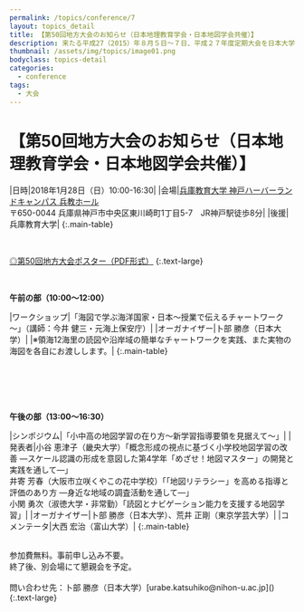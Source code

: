 ```yaml
---
permalink: /topics/conference/7
layout: topics_detail
title: 【第50回地方大会のお知らせ（日本地理教育学会・日本地図学会共催）】
description: 来たる平成27（2015）年８月５日～７日、平成２７年度定期大会を日本大学経済学部において開催致します。
thumbnail: /assets/img/topics/image01.png
bodyclass: topics-detail
categories:
  - conference
tags:
  - 大会
---
```


# 【第50回地方大会のお知らせ（日本地理教育学会・日本地図学会共催）】


|日時|2018年1月28日（日）10:00-16:30|
|会場|[兵庫教育大学 神戸ハーバーランドキャンパス 兵教ホール](http://www.hyogo-u.ac.jp/facility/khlc/)<br>〒650-0044 兵庫県神戸市中央区東川崎町1丁目5-7　JR神戸駅徒歩8分|
|後援|兵庫教育大学|
{:.main-table}

<br>

[◎第50回地方大会ポスター（PDF形式）](assets/file/program50th2018.pdf)
{:.text-large}

<br>

**午前の部（10:00～12:00）**
<br>

|ワークショップ|「海図で学ぶ海洋国家・日本～授業で伝えるチャートワーク～」（講師：今井 健三・元海上保安庁）|
|オーガナイザー|卜部 勝彦（日本大学）|
|※領海12海里の読図や沿岸域の簡単なチャートワークを実践、また実物の海図を各自にお渡しします。|
{:.main-table}

<br>
<br>
<br>
<br>

**午後の部（13:00～16:30）**
<br>

|シンポジウム|「小中高の地図学習の在り方～新学習指導要領を見据えて～」|
|発表者|小谷 恵津子（畿央大学）「概念形成の視点に基づく小学校地図学習の改善 ―スケール認識の形成を意図した第4学年「めざせ！地図マスター」の開発と実践を通して―」<br>井寄 芳春（大阪市立咲くやこの花中学校）「「地図リテラシー」を高める指導と評価のあり方 ―身近な地域の調査活動を通して―」<br>小関 勇次（淑徳大学・非常勤）「読図とナビゲーション能力を支援する地図学習」|
|オーガナイザー|卜部 勝彦（日本大学）、荒井 正剛（東京学芸大学）|
|コメンテータ|大西 宏治（富山大学）|
{:.main-table}

<br>
参加費無料。事前申し込み不要。<br>
終了後、別会場にて懇親会を予定。<br>
<br>
問い合わせ先：卜部 勝彦（日本大学）[urabe.katsuhiko@nihon-u.ac.jp](<mailto:urabe.katsuhiko@nihon-u.ac.jp>)
{:.text-large}